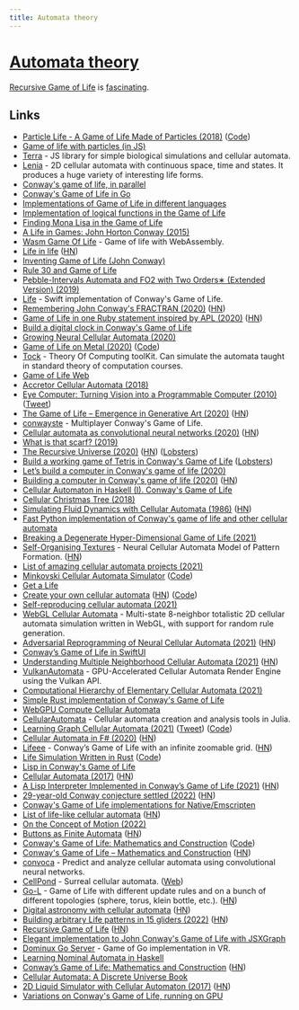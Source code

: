 ```yaml
---
title: Automata theory
---
```


# [Automata theory](https://en.wikipedia.org/wiki/Automata_theory)

[Recursive Game of Life](https://oimo.io/works/life/) is [fascinating](https://news.ycombinator.com/item?id=33978978).

## Links

- [Particle Life - A Game of Life Made of Particles (2018)](https://www.youtube.com/watch?v=Z_zmZ23grXE) ([Code](https://github.com/HackerPoet/Particle-Life))
- [Game of life with particles (in JS)](https://github.com/fnky/particle-life)
- [Terra](https://github.com/rileyjshaw/terra) - JS library for simple biological simulations and cellular automata.
- [Lenia](https://github.com/Chakazul/Lenia) - 2D cellular automata with continuous space, time and states. It produces a huge variety of interesting life forms.
- [Conway's game of life, in parallel](https://jlpaca.github.io/toybox/4-conway/index.html)
- [Conway's Game of Life in Go](https://github.com/healeycodes/conways-game-of-life)
- [Implementations of Game of Life in different languages](https://github.com/domoritz?tab=repositories&q=gameoflife)
- [Implementation of logical functions in the Game of Life](http://www.rennard.org/alife/CollisionBasedRennard.pdf)
- [Finding Mona Lisa in the Game of Life](https://kevingal.com/blog/mona-lisa-gol.html)
- [A Life in Games: John Horton Conway (2015)](https://www.quantamagazine.org/john-conways-life-in-games-20150828/)
- [Wasm Game Of Life](https://github.com/gus3inov/wasm-game-of-life) - Game of life with WebAssembly.
- [Life in life](https://www.youtube.com/watch?v=xP5-iIeKXE8) ([HN](https://news.ycombinator.com/item?id=22849264))
- [Inventing Game of Life (John Conway)](https://www.youtube.com/watch?v=R9Plq-D1gEk)
- [Rule 30 and Game of Life](https://github.com/elliotwaite/rule-30-and-game-of-life)
- [Pebble-Intervals Automata and FO2 with Two Orders∗ (Extended Version) (2019)](https://arxiv.org/pdf/1912.00171.pdf)
- [Life](https://github.com/zntfdr/Life) - Swift implementation of Conway's Game of Life.
- [Remembering John Conway's FRACTRAN (2020)](http://raganwald.com/2020/05/03/fractran.html) ([HN](https://news.ycombinator.com/item?id=23142232))
- [Game of Life in one Ruby statement inspired by APL (2020)](https://zverok.github.io/blog/2020-05-16-ruby-as-apl.html) ([HN](https://news.ycombinator.com/item?id=23208431))
- [Build a digital clock in Conway's Game of Life](https://codegolf.stackexchange.com/questions/88783/build-a-digital-clock-in-conways-game-of-life)
- [Growing Neural Cellular Automata (2020)](https://distill.pub/2020/growing-ca/)
- [Game of Life on Metal (2020)](https://cutting.io/posts/game-of-life-on-metal/) ([Code](https://github.com/dcutting/GameOfLifeOnMetal))
- [Tock](https://github.com/ND-CSE-30151/tock) - Theory Of Computing toolKit. Can simulate the automata taught in standard theory of computation courses.
- [Game of Life Web](https://herebeseaswines.net/game-of-life/)
- [Accretor Cellular Automata (2018)](https://softologyblog.wordpress.com/2018/01/12/accretor-cellular-automata/)
- [Eye Computer: Turning Vision into a Programmable Computer (2010)](https://humanfactorylab.com/uploads/8/3/4/4/83445868/changizi_eyecomputer_presspiece.pdf) ([Tweet](https://twitter.com/MarkChangizi/status/1271129027781234690))
- [The Game of Life – Emergence in Generative Art (2020)](https://www.artnome.com/news/2020/7/12/the-game-of-life-emergence-in-generative-art) ([HN](https://news.ycombinator.com/item?id=23840295))
- [conwayste](https://github.com/conwayste/conwayste) - Multiplayer Conway's Game of Life.
- [Cellular automata as convolutional neural networks (2020)](https://arxiv.org/abs/1809.02942) ([HN](https://news.ycombinator.com/item?id=24130849))
- [What is that scarf? (2019)](https://csvoss.com/cellular-automaton-scarf)
- [The Recursive Universe (2020)](http://www.amandaghassaei.com/blog/2020/05/01/the-recursive-universe/) ([HN](https://news.ycombinator.com/item?id=24323011)) ([Lobsters](https://lobste.rs/s/kvujjm/recursive_universe))
- [Build a working game of Tetris in Conway's Game of Life](https://codegolf.stackexchange.com/questions/11880/build-a-working-game-of-tetris-in-conways-game-of-life) ([Lobsters](https://lobste.rs/s/lcgb1l/build_working_game_tetris_conway_s_game))
- [Let’s build a computer in Conway's game of life (2020)](https://www.youtube.com/watch?v=Kk2MH9O4pXY)
- [Building a computer in Conway's game of life (2020)](https://www.nicolasloizeau.com/gol-computer) ([HN](https://news.ycombinator.com/item?id=24831268))
- [Cellular Automaton in Haskell (I). Conway's Game of Life](https://herebeseaswines.net/essays/2020-10-22-conways-game-of-life-in-haskell)
- [Cellular Christmas Tree (2018)](https://dodisturb.me/posts/2018-01-28-Cellular-Christmas-Tree.html)
- [Simulating Fluid Dynamics with Cellular Automata (1986)](https://content.wolfram.com/uploads/sites/34/2020/07/cellular-automaton-fluids-theory.pdf) ([HN](https://news.ycombinator.com/item?id=25756813))
- [Fast Python implementation of Conway's game of life and other cellular automata](https://github.com/thearn/game-of-life)
- [Breaking a Degenerate Hyper-Dimensional Game of Life (2021)](https://blog.jle.im/entry/degenerate-hyper-dimensional-game-of-life.html)
- [Self-Organising Textures](https://distill.pub/selforg/2021/textures/) - Neural Cellular Automata Model of Pattern Formation. ([HN](https://news.ycombinator.com/item?id=26112959))
- [List of amazing cellular automata projects (2021)](https://twitter.com/GalaxyKate/status/1361354915742892039)
- [Minkovski Cellular Automata Simulator](https://dmishin.github.io/minkovski-ca/) ([Code](https://github.com/dmishin/minkovski-ca))
- [Get a Life](http://crypto.stanford.edu/~blynn/haskell/life.html)
- [Create your own cellular automata](http://aperocky.com/cellular-automata/) ([HN](https://news.ycombinator.com/item?id=26466275)) ([Code](https://github.com/Aperocky/cellular-automata))
- [Self-reproducing cellular automata (2021)](https://www.johndcook.com/blog/2021/05/03/self-reproducing-cellular-automata/)
- [WebGL Cellular Automata](https://github.com/benpm/webgl-cellular-automata) - Multi-state 8-neighbor totalistic 2D cellular automata simulation written in WebGL, with support for random rule generation.
- [Adversarial Reprogramming of Neural Cellular Automata (2021)](https://distill.pub/selforg/2021/adversarial/) ([HN](https://news.ycombinator.com/item?id=27068236))
- [Conway’s Game of Life in SwiftUI](https://github.com/martinlexow/GameOfLife)
- [Understanding Multiple Neighborhood Cellular Automata (2021)](https://slackermanz.com/understanding-multiple-neighborhood-cellular-automata/) ([HN](https://news.ycombinator.com/item?id=27287184))
- [VulkanAutomata](https://github.com/Slackermanz/VulkanAutomata) - GPU-Accelerated Cellular Automata Render Engine using the Vulkan API.
- [Computational Hierarchy of Elementary Cellular Automata (2021)](https://arxiv.org/abs/2108.00415)
- [Simple Rust implementation of Conway's Game of Life](https://github.com/brundonsmith/life)
- [WebGPU Compute Cellular Automata](https://github.com/dawidgorny/webgpu-cca)
- [CellularAutomata](https://github.com/MartinuzziFrancesco/CellularAutomata.jl) - Cellular automata creation and analysis tools in Julia.
- [Learning Graph Cellular Automata (2021)](https://arxiv.org/abs/2110.14237) ([Tweet](https://twitter.com/riceasphait/status/1453731163592290306)) ([Code](https://github.com/danielegrattarola/GNCA))
- [Cellular Automata in F# (2020)](https://isthisit.nz/posts/2020/cellular-automata-in-fsharp/) ([HN](https://news.ycombinator.com/item?id=29133075))
- [Lifeee](https://github.com/scastiel/lifeee-rs) - Conway’s Game of Life with an infinite zoomable grid. ([HN](https://news.ycombinator.com/item?id=29203502))
- [Life Simulation Written in Rust](https://joelthelion.github.io/life_web/demo/) ([Code](https://github.com/joelthelion/life_web))
- [Lisp in Conway's Game of Life](https://github.com/woodrush/lisp-in-life)
- [Cellular Automata (2017)](https://plato.stanford.edu/entries/cellular-automata/) ([HN](https://news.ycombinator.com/item?id=29779403))
- [A Lisp Interpreter Implemented in Conway’s Game of Life (2021)](https://woodrush.github.io/blog/posts/2022-01-12-lisp-in-life.html) ([HN](https://news.ycombinator.com/item?id=34266240))
- [29-year-old Conway conjecture settled (2022)](https://cp4space.hatsya.com/2022/01/14/conway-conjecture-settled/) ([HN](https://news.ycombinator.com/item?id=29955780))
- [Conway's Game of Life implementations for Native/Emscripten](https://github.com/gifnksm/game-of-life-rs)
- [List of life-like cellular automata](https://conwaylife.com/wiki/List_of_Life-like_cellular_automata) ([HN](https://news.ycombinator.com/item?id=30402290))
- [On the Concept of Motion (2022)](https://writings.stephenwolfram.com/2022/03/on-the-concept-of-motion/)
- [Buttons as Finite Automata](https://web.stanford.edu/class/archive/cs/cs103/cs103.1142/button-fsm/) ([HN](https://news.ycombinator.com/item?id=30775365))
- [Conway's Game of Life: Mathematics and Construction](https://conwaylife.com/book/) ([Code](https://github.com/nathanieljohnston/game-of-life-book))
- [Conway's Game of Life – Mathematics and Construction](https://conwaylife.com/book/conway_life_book.pdf) ([HN](https://news.ycombinator.com/item?id=31000502))
- [convoca](https://github.com/williamgilpin/convoca) - Predict and analyze cellular automata using convolutional neural networks.
- [CellPond](https://github.com/TodePond/CellPond) - Surreal cellular automata. ([Web](https://cellpond.cool/))
- [Go-L](https://github.com/Jeadie/Go-L) - Game of Life with different update rules and on a bunch of different topologies (sphere, torus, klein bottle, etc.). ([HN](https://news.ycombinator.com/item?id=33503630))
- [Digital astronomy with cellular automata](https://kylehovey.github.io/blog/automata-nebula) ([HN](https://news.ycombinator.com/item?id=33578376))
- [Building arbitrary Life patterns in 15 gliders (2022)](https://btm.qva.mybluehost.me/building-arbitrary-life-patterns-in-15-gliders/) ([HN](https://news.ycombinator.com/item?id=33797799))
- [Recursive Game of Life](https://oimo.io/works/life/) ([HN](https://news.ycombinator.com/item?id=33978978))
- [Elegant implementation to John Conway's Game of Life with JSXGraph](https://github.com/Leslie-Wong-H/game_of_life)
- [Dominux Go Server](https://github.com/Dominux/DGS) - Game of Go implementation in VR.
- [Learning Nominal Automata in Haskell](https://github.com/Jaxan/nominal-lstar)
- [Conway’s Game of Life: Mathematics and Construction](http://www.njohnston.ca/publications/conways-game-of-life-mathematics-and-construction/) ([HN](https://news.ycombinator.com/item?id=34801788))
- [Cellular Automata: A Discrete Universe Book](https://www.goodreads.com/book/show/3804153-cellular-automata)
- [2D Liquid Simulator with Cellular Automaton (2017)](http://www.jgallant.com/2d-liquid-simulator-with-cellular-automaton-in-unity/) ([HN](https://news.ycombinator.com/item?id=34946877))
- [Variations on Conway's Game of Life, running on GPU](https://github.com/piellardj/game-of-life-webgl)
